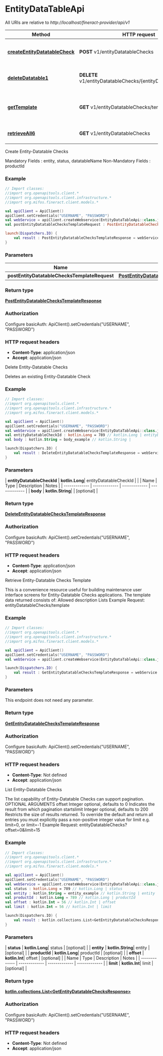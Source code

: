 # EntityDataTableApi

All URIs are relative to *http://localhost/fineract-provider/api/v1*

| Method | HTTP request | Description |
| ------------- | ------------- | ------------- |
| [**createEntityDatatableCheck**](EntityDataTableApi.md#createEntityDatatableCheck) | **POST** v1/entityDatatableChecks | Create Entity-Datatable Checks |
| [**deleteDatatable1**](EntityDataTableApi.md#deleteDatatable1) | **DELETE** v1/entityDatatableChecks/{entityDatatableCheckId} | Delete Entity-Datatable Checks |
| [**getTemplate**](EntityDataTableApi.md#getTemplate) | **GET** v1/entityDatatableChecks/template | Retrieve Entity-Datatable Checks Template |
| [**retrieveAll6**](EntityDataTableApi.md#retrieveAll6) | **GET** v1/entityDatatableChecks | List Entity-Datatable Checks |



Create Entity-Datatable Checks

Mandatory Fields :  entity, status, datatableName  Non-Mandatory Fields :  productId

### Example
```kotlin
// Import classes:
//import org.openapitools.client.*
//import org.openapitools.client.infrastructure.*
//import org.mifos.fineract.client.models.*

val apiClient = ApiClient()
apiClient.setCredentials("USERNAME", "PASSWORD")
val webService = apiClient.createWebservice(EntityDataTableApi::class.java)
val postEntityDatatableChecksTemplateRequest : PostEntityDatatableChecksTemplateRequest =  // PostEntityDatatableChecksTemplateRequest | 

launch(Dispatchers.IO) {
    val result : PostEntityDatatableChecksTemplateResponse = webService.createEntityDatatableCheck(postEntityDatatableChecksTemplateRequest)
}
```

### Parameters
| Name | Type | Description  | Notes |
| ------------- | ------------- | ------------- | ------------- |
| **postEntityDatatableChecksTemplateRequest** | [**PostEntityDatatableChecksTemplateRequest**](PostEntityDatatableChecksTemplateRequest.md)|  | |

### Return type

[**PostEntityDatatableChecksTemplateResponse**](PostEntityDatatableChecksTemplateResponse.md)

### Authorization


Configure basicAuth:
    ApiClient().setCredentials("USERNAME", "PASSWORD")

### HTTP request headers

 - **Content-Type**: application/json
 - **Accept**: application/json


Delete Entity-Datatable Checks

Deletes an existing Entity-Datatable Check

### Example
```kotlin
// Import classes:
//import org.openapitools.client.*
//import org.openapitools.client.infrastructure.*
//import org.mifos.fineract.client.models.*

val apiClient = ApiClient()
apiClient.setCredentials("USERNAME", "PASSWORD")
val webService = apiClient.createWebservice(EntityDataTableApi::class.java)
val entityDatatableCheckId : kotlin.Long = 789 // kotlin.Long | entityDatatableCheckId
val body : kotlin.String = body_example // kotlin.String | 

launch(Dispatchers.IO) {
    val result : DeleteEntityDatatableChecksTemplateResponse = webService.deleteDatatable1(entityDatatableCheckId, body)
}
```

### Parameters
| **entityDatatableCheckId** | **kotlin.Long**| entityDatatableCheckId | |
| Name | Type | Description  | Notes |
| ------------- | ------------- | ------------- | ------------- |
| **body** | **kotlin.String**|  | [optional] |

### Return type

[**DeleteEntityDatatableChecksTemplateResponse**](DeleteEntityDatatableChecksTemplateResponse.md)

### Authorization


Configure basicAuth:
    ApiClient().setCredentials("USERNAME", "PASSWORD")

### HTTP request headers

 - **Content-Type**: application/json
 - **Accept**: application/json


Retrieve Entity-Datatable Checks Template

This is a convenience resource useful for building maintenance user interface screens for Entity-Datatable Checks applications. The template data returned consists of:  Allowed description Lists Example Request:  entityDatatableChecks/template

### Example
```kotlin
// Import classes:
//import org.openapitools.client.*
//import org.openapitools.client.infrastructure.*
//import org.mifos.fineract.client.models.*

val apiClient = ApiClient()
apiClient.setCredentials("USERNAME", "PASSWORD")
val webService = apiClient.createWebservice(EntityDataTableApi::class.java)

launch(Dispatchers.IO) {
    val result : GetEntityDatatableChecksTemplateResponse = webService.getTemplate()
}
```

### Parameters
This endpoint does not need any parameter.

### Return type

[**GetEntityDatatableChecksTemplateResponse**](GetEntityDatatableChecksTemplateResponse.md)

### Authorization


Configure basicAuth:
    ApiClient().setCredentials("USERNAME", "PASSWORD")

### HTTP request headers

 - **Content-Type**: Not defined
 - **Accept**: application/json


List Entity-Datatable Checks

The list capability of Entity-Datatable Checks can support pagination.  OPTIONAL ARGUMENTS offset Integer optional, defaults to 0 Indicates the result from which pagination startslimit Integer optional, defaults to 200 Restricts the size of results returned. To override the default and return all entries you must explicitly pass a non-positive integer value for limit e.g. limit&#x3D;0, or limit&#x3D;-1 Example Request:  entityDatatableChecks?offset&#x3D;0&amp;limit&#x3D;15

### Example
```kotlin
// Import classes:
//import org.openapitools.client.*
//import org.openapitools.client.infrastructure.*
//import org.mifos.fineract.client.models.*

val apiClient = ApiClient()
apiClient.setCredentials("USERNAME", "PASSWORD")
val webService = apiClient.createWebservice(EntityDataTableApi::class.java)
val status : kotlin.Long = 789 // kotlin.Long | status
val entity : kotlin.String = entity_example // kotlin.String | entity
val productId : kotlin.Long = 789 // kotlin.Long | productId
val offset : kotlin.Int = 56 // kotlin.Int | offset
val limit : kotlin.Int = 56 // kotlin.Int | limit

launch(Dispatchers.IO) {
    val result : kotlin.collections.List<GetEntityDatatableChecksResponse> = webService.retrieveAll6(status, entity, productId, offset, limit)
}
```

### Parameters
| **status** | **kotlin.Long**| status | [optional] |
| **entity** | **kotlin.String**| entity | [optional] |
| **productId** | **kotlin.Long**| productId | [optional] |
| **offset** | **kotlin.Int**| offset | [optional] |
| Name | Type | Description  | Notes |
| ------------- | ------------- | ------------- | ------------- |
| **limit** | **kotlin.Int**| limit | [optional] |

### Return type

[**kotlin.collections.List&lt;GetEntityDatatableChecksResponse&gt;**](GetEntityDatatableChecksResponse.md)

### Authorization


Configure basicAuth:
    ApiClient().setCredentials("USERNAME", "PASSWORD")

### HTTP request headers

 - **Content-Type**: Not defined
 - **Accept**: application/json

